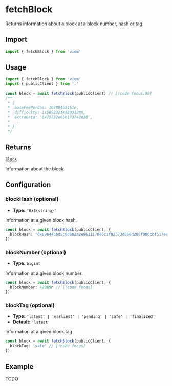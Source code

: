 # fetchBlock

Returns information about a block at a block number, hash or tag.

## Import

```ts
import { fetchBlock } from 'viem'
```

## Usage

```ts
import { fetchBlock } from 'viem'
import { publicClient } from '.'
 
const block = await fetchBlock(publicClient) // [!code focus:99]
/**
 * {
 *  baseFeePerGas: 10789405161n,
 *  difficulty: 11569232145203128n,
 *  extraData: '0x75732d656173742d38',
 *  ...
 * }
 */
```

## Returns

[`Block`](/TODO)

Information about the block.

## Configuration

### blockHash (optional)

- **Type:** `'0x${string}'`

Information at a given block hash.

```ts
const block = await fetchBlock(publicClient, {
  blockHash: '0x89644bbd5c8d682a2e9611170e6c1f02573d866d286f006cbf517eec7254ec2d' // [!code focus]
})
```

### blockNumber (optional)

- **Type:** `bigint`

Information at a given block number.

```ts
const block = await fetchBlock(publicClient, {
  blockNumber: 42069n // [!code focus]
})
```

### blockTag (optional)

- **Type:** `'latest' | 'earliest' | 'pending' | 'safe' | 'finalized'`
- **Default:** `'latest'`

Information at a given block tag.

```ts
const block = await fetchBlock(publicClient, {
  blockTag: 'safe' // [!code focus]
})
```

## Example

TODO